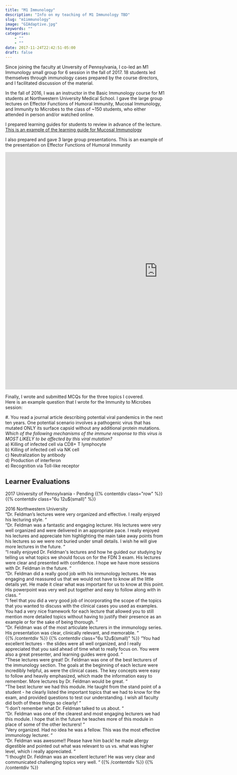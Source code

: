 ```yaml
---
title: "M1 Immunology"
description: "Info on my teaching of M1 Immunology TBD"
slug: "m1immunology"
image: "GIAdaptive.jpg"
keywords: ""
categories:
    - ""
    - ""
date: 2017-11-24T22:42:51-05:00
draft: false
---
```


Since joining the faculty at Unversity of Pennsylvania, I co-led an M1 Immunology small group for 6 session in the fall of 2017. 18 students led themselves through immunology cases prepared by the course directors, and I facilitated discussion of the material.

In the fall of 2016, I was an instructor in the Basic Immunology course for M1 students at Northwestern University Medical School. I gave the large group lectures on Effector Functions of Humoral Immunity, Mucosal Immunology, and Immunity to Microbes to the class of ~150 students, who either attended in person and/or watched online.

I prepared learning guides for students to review in advance of the lecture.
[This is an example of the learning guide for Mucosal Immunology](https://docs.google.com/document/d/e/2PACX-1vSIqIn0O9KvE-jSfk01N2yCDHIJySCl48Y1N-tFYuZ9VYqunoxofoDQe8YYoSPvJkVSmdCyxAYKq8MP/pub "Mucosal Immunology Learning Guide")

I also prepared and gave 3 large group presentations.
This is an example of the presentation on Effector Functions of Humoral Immunity
<iframe src="https://docs.google.com/presentation/d/e/2PACX-1vSwFb7rbMBsK98V7VFn13iLgr8Cp2ltsmx4wLciuqeX4Iv6OTAd5aB8rTrOiRS5RacWwDCoidiMJJMT/embed?start=false&loop=false&delayms=3000" frameborder="0" width="960" height="749" allowfullscreen="true" mozallowfullscreen="true" webkitallowfullscreen="true"></iframe>

Finally, I wrote and submitted MCQs for the three topics I covered.  
Here is an example question that I wrote for the Immunity to Microbes session:

#. You read a journal article describing potential viral pandemics in the next ten years. One potential scenario involves a pathogenic virus that has mutated ONLY its surface capsid without any additional protein mutations.  
*Which of the following mechanisms of the immune response to this virus is MOST LIKELY to be affected by this viral mutation?*  
a) Killing of infected cell via CD8+ T lymphocyte  
b) Killing of infected cell via NK cell  
c) Neutralization by antibody  
d) Production of interferon  
e) Recognition via Toll-like receptor

## Learner Evaluations
2017 University of Pennsylvania - Pending
{{% contentdiv class="row" %}}
{{% contentdiv class="6u 12u$(small)" %}}

2016 Northwestern University  
“Dr. Feldman’s lectures were very organized and effective. I really enjoyed his lecturing style. “  
“Dr. Feldman was a fantastic and engaging lecturer. His lectures were very well organized and were delivered in an appropriate pace. I really enjoyed his lectures and appreciate him highlighting the main take away points from his lectures so we were not buried under small details. I wish he will give more lectures in the future. “  
“I really enjoyed Dr. Feldman's lectures and how he guided our studying by telling us what topics we should focus on for the FDN 3 exam. His lectures were clear and presented with confidence. I hope we have more sessions with Dr. Feldman in the future. “  
“Dr. Feldman did a really good job with his immunology lectures. He was engaging and reassured us that we would not have to know all the little details yet. He made it clear what was important for us to know at this point. His powerpoint was very well put together and easy to follow along with in class. “  
“I feel that you did a very good job of incorporating the scope of the topics that you wanted to discuss with the clinical cases you used as examples. You had a very nice framework for each lecture that allowed you to still mention more detailed topics without having to justify their presence as an example or for the sake of being thorough. “  
“Dr. Feldman was of the most articulate lecturers in the immunology series. His presentation was clear, clinically relevant, and memorable. “  
{{% /contentdiv %}}
{{% contentdiv class="6u 12u$(small)" %}}
“You had excellent lectures - the slides were all well organized, and I really appreciated that you said ahead of time what to really focus on. You were also a great presenter, and learning guides were good. “  
“These lectures were great! Dr. Feldman was one of the best lecturers of the immunology section. The goals at the beginning of each lecture were incredibly helpful, as were the clinical cases. The key concepts were easy to follow and heavily emphasized, which made the information easy to remember. More lectures by Dr. Feldman would be great. “  
“The best lecturer we had this module. He taught from the stand point of a student - he clearly listed the important topics that we had to know for the exam, and provided questions to test our understanding. I wish all faculty did both of these things so clearly! “  
“I don’t remember what Dr. Feldman talked to us about. “  
“Dr. Feldman was one of the clearest and most engaging lecturers we had this module. I hope that in the future he teaches more of this module in place of some of the other lecturers! “  
“Very organized. Had no idea he was a fellow. This was the most effective immunology lecturer. “  
“Dr. Feldman was awesome!! Please have him back! he made allergy digestible and pointed out what was relevant to us vs. what was higher level, which i really appreciated. “  
“I thought Dr. Feldman was an excellent lecturer! He was very clear and communicated challenging topics very well. “
{{% /contentdiv %}}
{{% /contentdiv %}}
